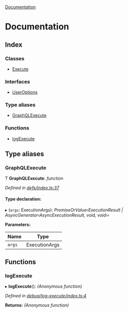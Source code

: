 [Documentation](README.md)

# Documentation

## Index

### Classes

* [Execute](classes/execute.md)

### Interfaces

* [UserOptions](interfaces/useroptions.md)

### Type aliases

* [GraphQLExecute](README.md#graphqlexecute)

### Functions

* [logExecute](README.md#logexecute)

## Type aliases

###  GraphQLExecute

Ƭ **GraphQLExecute**: *function*

*Defined in [defs/index.ts:37](https://github.com/badbatch/graphql-box/blob/c1bd2514/packages/execute/src/defs/index.ts#L37)*

#### Type declaration:

▸ (`args`: ExecutionArgs): *PromiseOrValue‹ExecutionResult | AsyncGenerator‹AsyncExecutionResult, void, void››*

**Parameters:**

Name | Type |
------ | ------ |
`args` | ExecutionArgs |

## Functions

###  logExecute

▸ **logExecute**(): *(Anonymous function)*

*Defined in [debug/log-execute/index.ts:4](https://github.com/badbatch/graphql-box/blob/c1bd2514/packages/execute/src/debug/log-execute/index.ts#L4)*

**Returns:** *(Anonymous function)*
